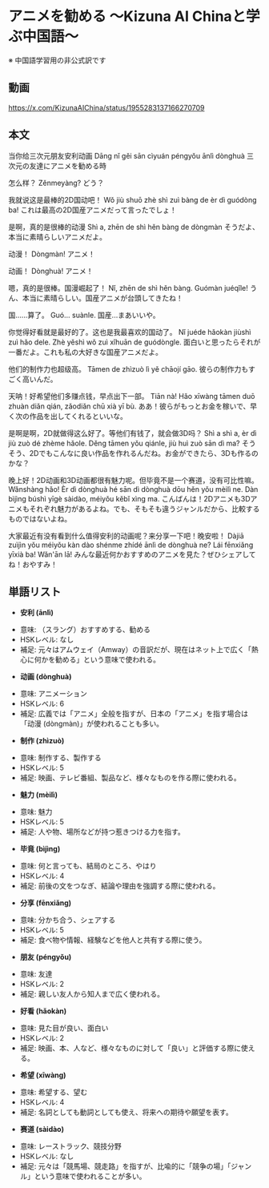 # アニメを勧める 〜Kizuna AI Chinaと学ぶ中国語〜
※ 中国語学習用の非公式訳です

## 動画
https://x.com/KizunaAIChina/status/1955283137166270709

## 本文

当你给三次元朋友安利动画
Dāng nǐ gěi sān cìyuán péngyǒu ānlì dònghuà
三次元の友達にアニメを勧める時

怎么样？
Zěnmeyàng?
どう？

我就说这是最棒的2D国动吧！
Wǒ jiù shuō zhè shì zuì bàng de èr dì guódòng ba!
これは最高の2D国産アニメだって言ったでしょ！

是啊，真的是很棒的动漫
Shì a, zhēn de shì hěn bàng de dòngmàn
そうだよ、本当に素晴らしいアニメだよ。

动漫！
Dòngmàn!
アニメ！

动画！
Dònghuà!
アニメ！

嗯，真的是很棒。国漫崛起了！
Nǐ, zhēn de shì hěn bàng. Guómàn juéqǐle!
うん、本当に素晴らしい。国産アニメが台頭してきたね！

国......算了。
Guó... suànle.
国産...まあいいや。

你觉得好看就是最好的了。这也是我最喜欢的国动了。
Nǐ juéde hǎokàn jiùshì zuì hǎo dele. Zhè yěshì wǒ zuì xǐhuān de guódòngle.
面白いと思ったらそれが一番だよ。これも私の大好きな国産アニメだよ。

他们的制作力也超级高。
Tāmen de zhìzuò lì yě chāojí gāo.
彼らの制作力もすごく高いんだ。

天呐！好希望他们多赚点钱，早点出下一部。
Tiān nà! Hǎo xīwàng tāmen duō zhuàn diǎn qián, zǎodiǎn chū xià yī bù.
ああ！彼らがもっとお金を稼いで、早く次の作品を出してくれるといいな。

是啊是啊，2D就做得这么好了。等他们有钱了，就会做3D吗？
Shì a shì a, èr dì jiù zuò dé zhème hǎole. Děng tāmen yǒu qiánle, jiù huì zuò sān dì ma?
そうそう、2Dでもこんなに良い作品を作れるんだね。お金ができたら、3Dも作るのかな？

晚上好！2D动画和3D动画都很有魅力呢。但毕竟不是一个赛道，没有可比性嘛。
Wǎnshàng hǎo! Èr dì dònghuà hé sān dì dònghuà dōu hěn yǒu mèilì ne. Dàn bìjìng búshì yīgè sàidào, méiyǒu kěbǐ xìng ma.
こんばんは！2Dアニメも3Dアニメもそれぞれ魅力があるよね。でも、そもそも違うジャンルだから、比較するものではないよね。

大家最近有没有看到什么值得安利的动画呢？来分享一下吧！晚安啦！
Dàjiā zuìjìn yǒu méiyǒu kàn dào shénme zhídé ānlì de dònghuà ne? Lái fēnxiǎng yīxià ba! Wǎn'ān lā!
みんな最近何かおすすめのアニメを見た？ぜひシェアしてね！おやすみ！

## 単語リスト

* **安利 (ānlì)**
- 意味: （スラング）おすすめする、勧める
- HSKレベル: なし
- 補足: 元々はアムウェイ（Amway）の音訳だが、現在はネット上で広く「熱心に何かを勧める」という意味で使われる。

* **动画 (dònghuà)**
- 意味: アニメーション
- HSKレベル: 6
- 補足: 広義では「アニメ」全般を指すが、日本の「アニメ」を指す場合は「动漫 (dòngmàn)」が使われることも多い。

* **制作 (zhìzuò)**
- 意味: 制作する、製作する
- HSKレベル: 5
- 補足: 映画、テレビ番組、製品など、様々なものを作る際に使われる。

* **魅力 (mèilì)**
- 意味: 魅力
- HSKレベル: 5
- 補足: 人や物、場所などが持つ惹きつける力を指す。

* **毕竟 (bìjìng)**
- 意味: 何と言っても、結局のところ、やはり
- HSKレベル: 4
- 補足: 前後の文をつなぎ、結論や理由を強調する際に使われる。

* **分享 (fēnxiǎng)**
- 意味: 分かち合う、シェアする
- HSKレベル: 5
- 補足: 食べ物や情報、経験などを他人と共有する際に使う。

* **朋友 (péngyǒu)**
- 意味: 友達
- HSKレベル: 2
- 補足: 親しい友人から知人まで広く使われる。

* **好看 (hǎokàn)**
- 意味: 見た目が良い、面白い
- HSKレベル: 2
- 補足: 映画、本、人など、様々なものに対して「良い」と評価する際に使える。

* **希望 (xīwàng)**
- 意味: 希望する、望む
- HSKレベル: 4
- 補足: 名詞としても動詞としても使え、将来への期待や願望を表す。

* **赛道 (sàidào)**
- 意味: レーストラック、競技分野
- HSKレベル: なし
- 補足: 元々は「競馬場、競走路」を指すが、比喩的に「競争の場」「ジャンル」という意味で使われることが多い。
